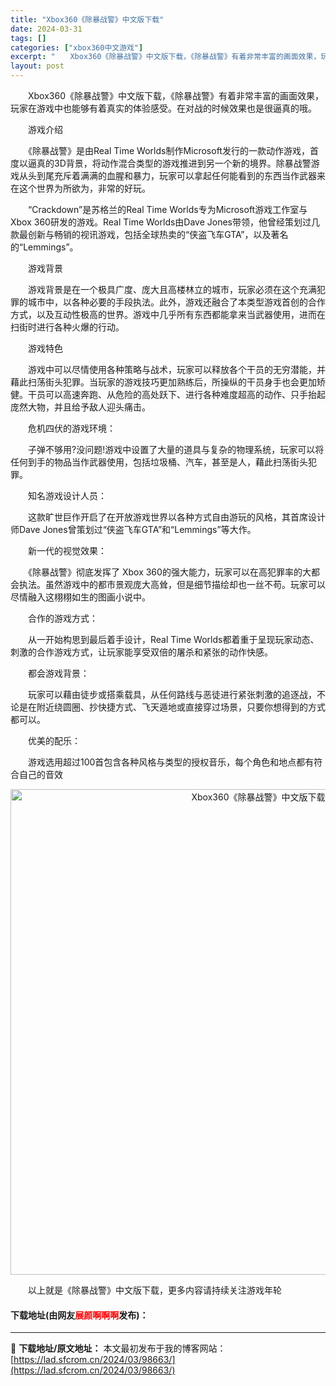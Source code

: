 ```yaml
---
title: "Xbox360《除暴战警》中文版下载"
date: 2024-03-31
tags: []
categories: ["xbox360中文游戏"]
excerpt: "　　Xbox360《除暴战警》中文版下载，《除暴战警》有着非常丰富的画面效果，玩家在游戏中也能够有着真实的体验感受。在对战的时候效果也是很逼真的哦。 　　游戏介绍 　　《除暴战警》是由Real Time Worlds制作Microsoft发行的一款动作游戏，首度以逼真的3D背景，将动作混合类型的游戏&hellip;"
layout: post
---
```


 <p>　　Xbox360《除暴战警》中文版下载，《除暴战警》有着非常丰富的画面效果，玩家在游戏中也能够有着真实的体验感受。在对战的时候效果也是很逼真的哦。</p> <p>　　游戏介绍</p> <p>　　《除暴战警》是由Real Time Worlds制作Microsoft发行的一款动作游戏，首度以逼真的3D背景，将动作混合类型的游戏推进到另一个新的境界。除暴战警游戏从头到尾充斥着满满的血腥和暴力，玩家可以拿起任何能看到的东西当作武器来在这个世界为所欲为，非常的好玩。</p> <p>　　&ldquo;Crackdown&rdquo;是苏格兰的Real Time Worlds专为Microsoft游戏工作室与Xbox 360研发的游戏。Real Time Worlds由Dave Jones带领，他曾经策划过几款最创新与畅销的视讯游戏，包括全球热卖的&ldquo;侠盗飞车GTA&rdquo;，以及著名的&ldquo;Lemmings&rdquo;。</p> <p>　　游戏背景</p> <p>　　游戏背景是在一个极具广度、庞大且高楼林立的城市，玩家必须在这个充满犯罪的城市中，以各种必要的手段执法。此外，游戏还融合了本类型游戏首创的合作方式，以及互动性极高的世界。游戏中几乎所有东西都能拿来当武器使用，进而在扫街时进行各种火爆的行动。</p> <p>　　游戏特色</p> <p>　　游戏中可以尽情使用各种策略与战术，玩家可以释放各个干员的无穷潜能，并藉此扫荡街头犯罪。当玩家的游戏技巧更加熟练后，所操纵的干员身手也会更加矫健。干员可以高速奔跑、从危险的高处跃下、进行各种难度超高的动作、只手抬起庞然大物，并且给予敌人迎头痛击。</p> <p>　　危机四伏的游戏环境：</p> <p>　　子弹不够用?没问题!游戏中设置了大量的道具与复杂的物理系统，玩家可以将任何到手的物品当作武器使用，包括垃圾桶、汽车，甚至是人，藉此扫荡街头犯罪。</p> <p>　　知名游戏设计人员：</p> <p>　　这款旷世巨作开启了在开放游戏世界以各种方式自由游玩的风格，其首席设计师Dave Jones曾策划过&ldquo;侠盗飞车GTA&rdquo;和&ldquo;Lemmings&rdquo;等大作。</p> <p>　　新一代的视觉效果：</p> <p>　　《除暴战警》彻底发挥了 Xbox 360的强大能力，玩家可以在高犯罪率的大都会执法。虽然游戏中的都市景观庞大高耸，但是细节描绘却也一丝不苟。玩家可以尽情融入这栩栩如生的图画小说中。</p> <p>　　合作的游戏方式：</p> <p>　　从一开始构思到最后着手设计，Real Time Worlds都着重于呈现玩家动态、刺激的合作游戏方式，让玩家能享受双倍的屠杀和紧张的动作快感。</p> <p>　　都会游戏背景：</p> <p>　　玩家可以藉由徒步或搭乘载具，从任何路线与恶徒进行紧张刺激的追逐战，不论是在附近绕圆圈、抄快捷方式、飞天遁地或直接穿过场景，只要你想得到的方式都可以。</p> <p>　　优美的配乐：</p> <p>　　游戏选用超过100首包含各种风格与类型的授权音乐，每个角色和地点都有符合自己的音效</p> <p align="center"><img align="" border="0" src="https://lad.sfcrom.cn/wp-content/uploads/2024/03/20240330_66084160be9fb.jpg" width="777" alt="Xbox360《除暴战警》中文版下载" /></p> <p>　　以上就是《除暴战警》中文版下载，更多内容请持续关注游戏年轮</p> <p><h4>下载地址(由网友<font color="red">展颜啊啊啊</font>发布)：</h4></p> 

---
📖 **下载地址/原文地址：** 本文最初发布于我的博客网站：[https://lad.sfcrom.cn/2024/03/98663/](https://lad.sfcrom.cn/2024/03/98663/)
